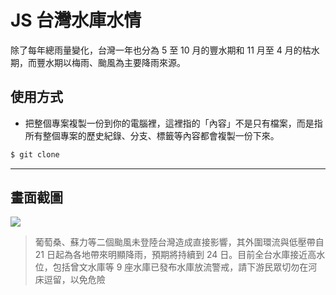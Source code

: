 # JS 台灣水庫水情

除了每年總雨量變化，台灣一年也分為 5 至 10 月的豐水期和 11 月至 4 月的枯水期，而豐水期以梅雨、颱風為主要降雨來源。

## 使用方式
- 把整個專案複製一份到你的電腦裡，這裡指的「內容」不是只有檔案，而是指所有整個專案的歷史紀錄、分支、標籤等內容都會複製一份下來。
```sh
$ git clone
```

----

## 畫面截圖
![](https://i.imgur.com/Zf0UEwv.png)
> 葡萄桑、蘇力等二個颱風未登陸台灣造成直接影響，其外圍環流與低壓帶自 21 日起為各地帶來明顯降雨，預期將持續到 24 日。目前全台水庫接近高水位，包括曾文水庫等 9 座水庫已發布水庫放流警戒，請下游民眾切勿在河床逗留，以免危險
